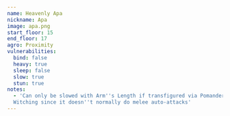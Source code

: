 ```yaml
---
name: Heavenly Apa
nickname: Apa
image: apa.png
start_floor: 15
end_floor: 17
agro: Proximity
vulnerabilities:
  bind: false
  heavy: true
  sleep: false
  slow: true
  stun: true
notes:
  - 'Can only be slowed with Arm''s Length if transfigured via Pomander of
  Witching since it doesn''t normally do melee auto-attacks'
---
```

